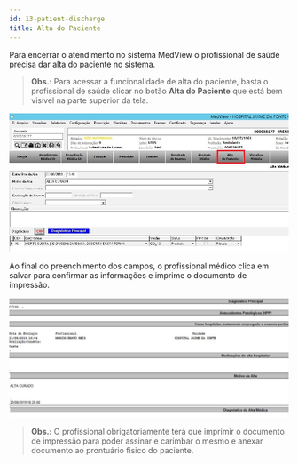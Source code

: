 ```yaml
---
id: 13-patient-discharge
title: Alta do Paciente
---
```


Para encerrar o atendimento no sistema MedView o profissional de saúde precisa dar alta do paciente no sistema. 

>**Obs.:** Para acessar a funcionalidade de alta do paciente, basta o profissional de saúde clicar no botão **Alta do Paciente** que está bem visível na parte superior da tela.

![Alta do Paciente](../assets/urgency-process-flow/alta.jpg)

Ao final do preenchimento dos campos, o profissional médico clica em salvar para confirmar as informações e imprime o documento de impressão.

![DI Alta do Paciente](../assets/urgency-process-flow/dialta.jpg)

>**Obs.:** O profissional obrigatoriamente terá que imprimir o documento de impressão para poder assinar e carimbar o mesmo e anexar documento ao prontuário fisico do paciente.